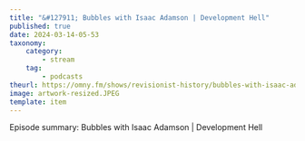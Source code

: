 ```yaml
---
title: "&#127911; Bubbles with Isaac Adamson | Development Hell"
published: true
date: 2024-03-14-05-53
taxonomy:
    category:
        - stream
    tag:
        - podcasts
theurl: https://omny.fm/shows/revisionist-history/bubbles-with-isaac-adamson-development-hell
image: artwork-resized.JPEG
template: item
---
```


Episode summary: Bubbles with Isaac Adamson | Development Hell
